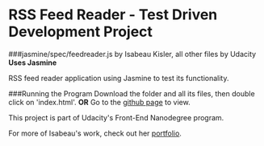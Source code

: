 # RSS Feed Reader - Test Driven Development Project
###jasmine/spec/feedreader.js by Isabeau Kisler, all other files by Udacity
**Uses Jasmine**

RSS feed reader application using Jasmine to test its functionality.

###Running the Program
Download the folder and all its files, then double click on 'index.html'.
**OR**
Go to the [github page](http://ikisler.github.io/frontend-nanodegree-feedreader/) to view.

This project is part of Udacity's Front-End Nanodegree program.

For more of Isabeau's work, check out her [portfolio](http://ikisler.github.io/portfolio/).